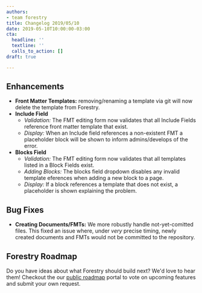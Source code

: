 ```yaml
---
authors:
- team forestry
title: Changelog 2019/05/10
date: 2019-05-10T10:00:00-03:00
cta:
  headline: ''
  textline: ''
  calls_to_action: []
draft: true

---
```

## Enhancements

* **Front Matter Templates:** removing/renaming a template via git will now delete the template from Forestry.
* **Include Field**
  * _Validation:_ The FMT editing form now validates that all Include Fields reference front matter template that exist.
  * _Display:_ When an Include field references a non-existent FMT a placeholder block will be shown to inform admins/develops of the error.
* **Blocks Field**
  * _Validation:_ The FMT editing form now validates that all templates listed in a Block Fields exist.
  * _Adding Blocks:_ The blocks field dropdown disables any invalid template eferences when adding a new block to a page.
  * _Display:_ If a block references a template that does not exist, a placeholder is shown explaining the problem.

## Bug Fixes

* **Creating Documents/FMTs:** We more robustly handle not-yet-comitted files. This fixed an issue where, under _very_ precise timing, newly created documents and FMTs would not be committed to the repository.

## Forestry Roadmap

Do you have ideas about what Forestry should build next? We'd love to hear them! Checkout the our [public roadmap](https://portal.productboard.com/forestry/ "Forestry Roadmap") portal to vote on upcoming features and submit your own request.
